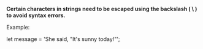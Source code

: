 **Certain characters in strings need to be escaped using the backslash ( \ ) to avoid syntax errors.**

Example:

let message = 'She said, "It\'s sunny today!"';
